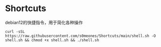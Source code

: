 # Shortcuts
debian12的快捷指令，用于简化各种操作

```
curl -sSL https://raw.githubusercontent.com/s0meones/Shortcuts/main/shell.sh -O shell.sh && chmod +x shell.sh && ./shell.sh


```
